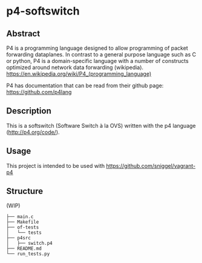 # p4-softswitch
## Abstract
P4 is a programming language designed to allow programming of packet forwarding dataplanes. In contrast to a general purpose language such as C or python, P4 is a domain-specific language with a number of constructs optimized around network data forwarding (wikipedia).
https://en.wikipedia.org/wiki/P4_(programming_language)

P4 has documentation that can be read from their github page:
https://github.com/p4lang

## Description
This is a softswitch (Software Switch à la OVS) written with the p4 language (http://p4.org/code/).

## Usage
This project is intended to be used with https://github.com/sniggel/vagrant-p4

## Structure
(WIP)
```
├── main.c
├── Makefile
├── of-tests
│   └── tests
├── p4src
│   ├── switch.p4
├── README.md
└── run_tests.py
```
